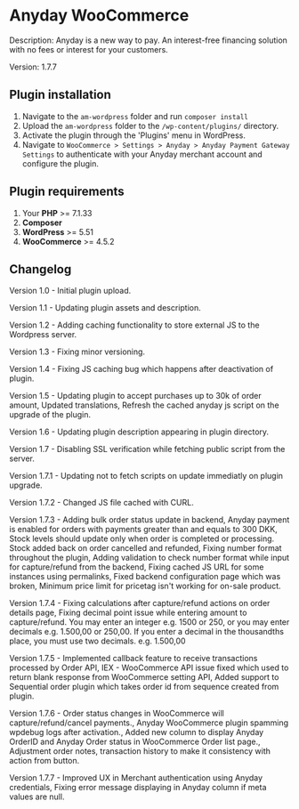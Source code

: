 # Anyday WooCommerce

Description: Anyday is a new way to pay. An interest-free financing solution with no fees or interest for your customers.

Version: 1.7.7

## Plugin installation

1. Navigate to the `am-wordpress` folder and run `composer install`
2. Upload the `am-wordpress` folder to the `/wp-content/plugins/` directory.
3. Activate the plugin through the 'Plugins' menu in WordPress.
4. Navigate to `WooCommerce > Settings > Anyday > Anyday Payment Gateway Settings` to authenticate with your Anyday merchant account and configure the plugin.

## Plugin requirements

1. Your **PHP** >= 7.1.33
2. **Composer**
3. **WordPress** >= 5.51
4. **WooCommerce** >= 4.5.2

## Changelog

Version 1.0 - Initial plugin upload.

Version 1.1 - Updating plugin assets and description.

Version 1.2 - Adding caching functionality to store external JS to the Wordpress server.

Version 1.3 - Fixing minor versioning.

Version 1.4 - Fixing JS caching bug which happens after deactivation of plugin.

Version 1.5 - Updating plugin to accept purchases up to 30k of order amount, Updated translations, Refresh the cached anyday js script on the upgrade of the plugin.

Version 1.6 - Updating plugin description appearing in plugin directory.

Version 1.7 - Disabling SSL verification while fetching public script from the server.

Version 1.7.1 - Updating not to fetch scripts on update immediatly on plugin upgrade.

Version 1.7.2 - Changed JS file cached with CURL.

Version 1.7.3 - Adding bulk order status update in backend, Anyday payment is enabled for orders with payments greater than and equals to 300 DKK, Stock levels should update only when order is completed or processing. Stock added back on order cancelled and refunded, Fixing number format throughout the plugin, Adding validation to check number format while input for capture/refund from the backend, Fixing cached JS URL for some instances using permalinks, Fixed backend configuration page which was broken, Minimum price limit for pricetag isn't working for on-sale product.

Version 1.7.4 - Fixing calculations after capture/refund actions on order details page, Fixing decimal point issue while entering amount to capture/refund. You may enter an integer e.g. 1500 or 250, or you may enter decimals e.g. 1.500,00 or 250,00. If you enter a decimal in the thousandths place, you must use two decimals. e.g. 1.500,00

Version 1.7.5 - Implemented callback feature to receive transactions processed by Order API, IEX - WooCommerce API issue fixed which used to return blank response from WooCommerce setting API, Added support to Sequential order plugin which takes order id from sequence created from plugin.

Version 1.7.6 - Order status changes in WooCommerce will capture/refund/cancel payments., Anyday WooCommerce plugin spamming wpdebug logs after activation., Added new column to display Anyday OrderID and Anyday Order status in WooCommerce Order list page., Adjustment order notes, transaction history to make it consistency with action from button.

Version 1.7.7 - Improved UX in Merchant authentication using Anyday credentials, Fixing error message displaying in Anyday column if meta values are null.
